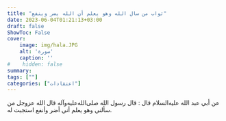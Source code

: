 ```yaml
---
title: "ثواب من سال الله وهو يعلم أن الله يضر وينفع"
date: 2023-06-04T01:21:13+03:00
draft: false
ShowToc: False
cover:
    image: img/hala.JPG
    alt: 'صورة'
    caption: ''
#    hidden: false
summary: 
tags: [""]
categories: ["اعتقادات"]
---
```

عن أبي عبد الله عليه‌السلام قال : قال رسول الله صلى‌الله‌عليه‌وآله قال الله عزوجل
من سألني وهو يعلم أني أضر وأنفع استجبت له.

